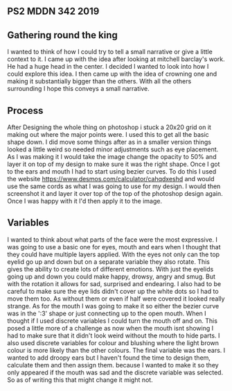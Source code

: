 ## PS2 MDDN 342 2019

## Gathering round the king
I wanted to think of how I could try to tell a small narrative or give a little context to it. I came up with the idea after looking at mitchell barclay's work. He had a huge head in the center.
I decided I wanted to look into how I could explore this idea. I then came up with the idea of crowning one and making it substantially bigger than the others. With all the others surrounding I hope this conveys a small narrative.

## Process
After Designing the whole thing on photoshop i stuck a 20x20 grid on it making out where the major points were. I used this to get all the basic shape down. I did move some things after as in a smaller version things looked a little weird so needed minor adjustments such as eye placement. As I was making it I would take the image change the opacity to 50% and layer it on top of my design to make sure it was the right shape. Once I got to the ears and mouth I had to start using bezier curves. To do this I used the website https://www.desmos.com/calculator/cahqdxeshd and would use the same cords as what I was going to use for my design. I would then screenshot it and layer it over top of the top of the photoshop design again. Once I was happy with it I'd then apply it to the image.

## Variables
I wanted to think about what parts of the face were the most expressive. I was going to use a basic one for eyes, mouth and ears when I thought that they could have multiple layers applied. With the eyes not only can the top eyelid go up and down but on a separate variable they also rotate. This gives the ability to create lots of different emotions. With just the eyelids going up and down you could make happy, drowsy, angry and smug. But with the rotation it allows for sad, surprised and endearing. I also had to be careful to make sure the eye lids didn't cover up the white dots so I had to move them too. As without them or even if half were covered it looked really strange. As for the mouth I was going to make it so either the bezier curve was in the ':3' shape or just connecting up to the open mouth. When I thought if I used discrete variables I could turn the mouth off and on. This posed a little more of a challenge as now when the mouth isnt showing I had to make sure that it didn't look weird without the mouth to hide parts. I also used discrete variables for colour and blushing where the light brown colour is more likely than the other colours. The final variable was the ears. I wanted to add droopy ears but I haven't found the time to design them, calculate them and then assign them. because I wanted to make it so they only appeared if the mouth was sad and the discrete variable was selected. So as of writing this that might change it might not. 